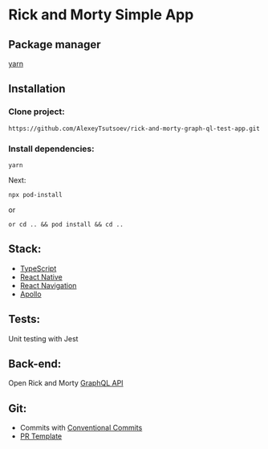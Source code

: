 # Rick and Morty Simple App

## Package manager

[yarn](https://yarnpkg.com/)

## Installation

### Clone project:

```
https://github.com/AlexeyTsutsoev/rick-and-morty-graph-ql-test-app.git
```

### Install dependencies:

```
yarn
```

Next:

```
npx pod-install
```

or

```
or cd .. && pod install && cd ..
```

## Stack:

- [TypeScript](https://www.typescriptlang.org/)
- [React Native](https://reactnative.dev/)
- [React Navigation](https://reactnavigation.org/)
- [Apollo](https://www.apollographql.com/docs/react)

## Tests:

Unit testing with Jest

## Back-end:

Open Rick and Morty [GraphQL API](https://rickandmortyapi.com/graphql)

## Git:

- Commits with [Conventional Commits](https://www.conventionalcommits.org/en/v1.0.0/)
- [PR Template](https://github.com/AlexeyTsutsoev/rick-and-morty-graph-ql-test-app/blob/main/pull_request_template.md)
